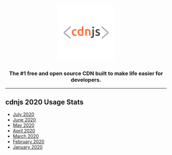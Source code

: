 <h1 align="center">
    <a href="https://cdnjs.com"><img src="https://raw.githubusercontent.com/cdnjs/brand/master/logo/standard/dark-512.png" width="175px" alt="< cdnjs >"></a>
</h1>
 
<h3 align="center">The #1 free and open source CDN built to make life easier for developers.</h3>

---

## cdnjs 2020 Usage Stats

* [July 2020](cdnjs_July_2020.md)
* [June 2020](cdnjs_June_2020.md)
* [May 2020](cdnjs_May_2020.md)
* [April 2020](cdnjs_April_2020.md)
* [March 2020](cdnjs_March_2020.md)
* [February 2020](cdnjs_February_2020.md)
* [January 2020](cdnjs_January_2020.md)
